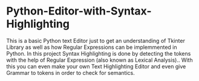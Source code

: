 # Python-Editor-with-Syntax-Highlighting
This is a basic Python text Editor just to get an understanding of Tkinter Library as well as how Regular Expressions can be implemmented in Python.
In this project Syntax Highlighting is done by detecting the tokens with the help of Regular Expression (also known as Lexical Analysis)..
With this you can even make your own Text Highlighting Editor and even give Grammar to tokens in order to check for semantics.

